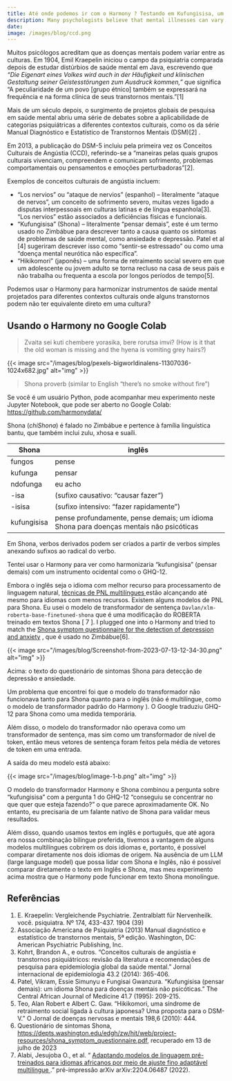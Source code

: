 ```yaml
---
title: Até onde podemos ir com o Harmony ? Testando em Kufungisisa, um conceito cultural de angústia do Zimbábue
description: Many psychologists believe that mental illnesses can vary across cultures. In 1904, Emil Kraepelin initiated the field of comparative psychiatry after studying mental health disorders in Java....
date:
image: /images/blog/ccd.png
---
```


Muitos psicólogos acreditam que as doenças mentais podem variar entre as culturas. Em 1904, Emil Kraepelin iniciou o campo da psiquiatria comparada depois de estudar distúrbios de saúde mental em Java, escrevendo que _“Die Eigenart eines Volkes wird auch in der Häufigkeit und klinischen Gestaltung seiner Geistesstörungen zum Ausdruck kommen,”_ que significa “A peculiaridade de um povo [grupo étnico] também se expressará na frequência e na forma clínica de seus transtornos mentais.”[1]

Mais de um século depois, o surgimento de projetos globais de pesquisa em saúde mental abriu uma série de debates sobre a aplicabilidade de categorias psiquiátricas a diferentes contextos culturais, como os da série Manual Diagnóstico e Estatístico de Transtornos Mentais (DSM)[2] .

Em 2013, a publicação do DSM-5 incluiu pela primeira vez os Conceitos Culturais de Angústia (CCD), referindo-se a “maneiras pelas quais grupos culturais vivenciam, compreendem e comunicam sofrimento, problemas comportamentais ou pensamentos e emoções perturbadoras”[2].

Exemplos de conceitos culturais de angústia incluem:

- “Los nervios” ou “ataque de nervios” (espanhol) – literalmente “ataque de nervos”, um conceito de sofrimento severo, muitas vezes ligado a disputas interpessoais em culturas latinas e de língua espanhola[3]. “Los nervios” estão associados a deficiências físicas e funcionais.
- “Kufungisisa” (Shona) – literalmente “pensar demais”, este é um termo usado no Zimbábue para descrever tanto a causa quanto os sintomas de problemas de saúde mental, como ansiedade e depressão. Patel et al [4] sugeriram descrever isso como “sentir-se estressado” ou como uma “doença mental neurótica não específica”.
- “Hikikomori” (japonês) – uma forma de retraimento social severo em que um adolescente ou jovem adulto se torna recluso na casa de seus pais e não trabalha ou frequenta a escola por longos períodos de tempo[5].

Podemos usar o Harmony para harmonizar instrumentos de saúde mental projetados para diferentes contextos culturais onde alguns transtornos podem não ter equivalente direto em uma cultura?

## Usando o Harmony no Google Colab

> Zvaita sei kuti chembere yorasika, bere rorutsa imvi? (How is it that the old woman is missing and the hyena is vomiting grey hairs?)

{{< image src="/images/blog/pexels-bigworldinalens-11307036-1024x682.jpg" alt="img" >}}


> Shona proverb (similar to English “there’s no smoke without fire”)

Se você é um usuário Python, pode acompanhar meu experimento neste Jupyter Notebook, que pode ser aberto no Google Colab: https://github.com/harmonydata/

Shona (_chiShona_) é falado no Zimbábue e pertence à família linguística bantu, que também inclui zulu, xhosa e suaíli.

| Shona | inglês |
| ----------- | ---------------------------------------------------------------------------- |
| fungos | pense |
| kufunga | pensar |
| ndofunga | eu acho |
| -isa | (sufixo causativo: “causar fazer”) |
| -isisa | (sufixo intensivo: “fazer rapidamente”) |
| kufungisisa | pense profundamente, pense demais; um idioma Shona para doenças mentais não psicóticas |

Em Shona, verbos derivados podem ser criados a partir de verbos simples anexando sufixos ao radical do verbo.

Tentei usar o Harmony para ver como harmonizaria “kufungisisa” (pensar demais) com um instrumento ocidental como o GHQ-12.

Embora o inglês seja o idioma com melhor recurso para processamento de linguagem natural, [ técnicas de PNL multilíngues ](https://fastdatascience.com/multilingual-natural-language-processing/) estão alcançando até mesmo para idiomas com menos recursos. Existem alguns modelos de PNL para Shona. Eu usei o modelo de transformador de sentença `Davlan/xlm-roberta-base-finetuned-shona` que é uma modificação do ROBERTA treinado em textos Shona [ 7 ]. I plugged one into o Harmony and tried to match the [Shona symptom questionnaire for the detection of depression and anxiety](https://depts.washington.edu/edgh/zw/hit/web/project-resources/shona_symptom_questionnaire.pdf) , que é usado no Zimbábue[6].

{{< image src="/images/blog/Screenshot-from-2023-07-13-12-34-30.png" alt="img" >}}


Acima: o texto do questionário de sintomas Shona para detecção de depressão e ansiedade.

Um problema que encontrei foi que o modelo do transformador não funcionava tanto para Shona quanto para o inglês (não é multilíngue, como o modelo de transformador padrão do Harmony ). O Google traduziu GHQ-12 para Shona como uma medida temporária.

Além disso, o modelo do transformador não operava como um transformador de sentença, mas sim como um transformador de nível de token, então meus vetores de sentença foram feitos pela média de vetores de token em uma entrada.

A saída do meu modelo está abaixo:

{{< image src="/images/blog/image-1-b.png" alt="img" >}}


O modelo do transformador Harmony e Shona combinou a pergunta sobre “kufungisisa” com a pergunta 1 do GHQ-12 “conseguiu se concentrar no que quer que esteja fazendo?” o que parece aproximadamente OK. No entanto, eu precisaria de um falante nativo de Shona para validar meus resultados.

Além disso, quando usamos textos em inglês e português, que até agora era nossa combinação bilíngue preferida, tivemos a vantagem de alguns modelos multilíngues cobrirem os dois idiomas e, portanto, é possível comparar diretamente nos dois idiomas de origem. Na ausência de um LLM (large language model) que possa lidar com Shona e Inglês, não é possível comparar diretamente o texto em Inglês e Shona, mas meu experimento acima mostra que o Harmony pode funcionar em texto Shona monolíngue.

## Referências

1. E. Kraepelin: Vergleichende Psychiatrie. Zentralblatt für Nervenheilk. você. psiquiatra. Nº 174, 433-437. 1904 (39)
2. Associação Americana de Psiquiatria (2013) Manual diagnóstico e estatístico de transtornos mentais, 5ª edição. Washington, DC: American Psychiatric Publishing, Inc.
3. Kohrt, Brandon A., e outros. “Conceitos culturais de angústia e transtornos psiquiátricos: revisão da literatura e recomendações de pesquisa para epidemiologia global da saúde mental.” Jornal internacional de epidemiologia 43.2 (2014): 365-406.
4. Patel, Vikram, Essie Simunyu e Fungisai Gwanzura. “Kufungisisa (pensar demais): um idioma Shona para doenças mentais não psicóticas.” The Central African Journal of Medicine 41.7 (1995): 209-215.
5. Teo, Alan Robert e Albert C. Gaw. “Hikikomori, uma síndrome de retraimento social ligada à cultura japonesa? Uma proposta para o DSM-V.” O Jornal de doenças nervosas e mentais 198,6 (2010): 444.
6. Questionário de sintomas Shona, https://depts.washington.edu/edgh/zw/hit/web/project-resources/shona_symptom_questionnaire.pdf, recuperado em 13 de julho de 2023
7. Alabi, Jesujoba O., et al. “ [ Adaptando modelos de linguagem pré-treinados para idiomas africanos por meio de ajuste fino adaptável multilíngue ](https://arxiv.org/abs/2204.06487) .” pré-impressão arXiv arXiv:2204.06487 (2022).
